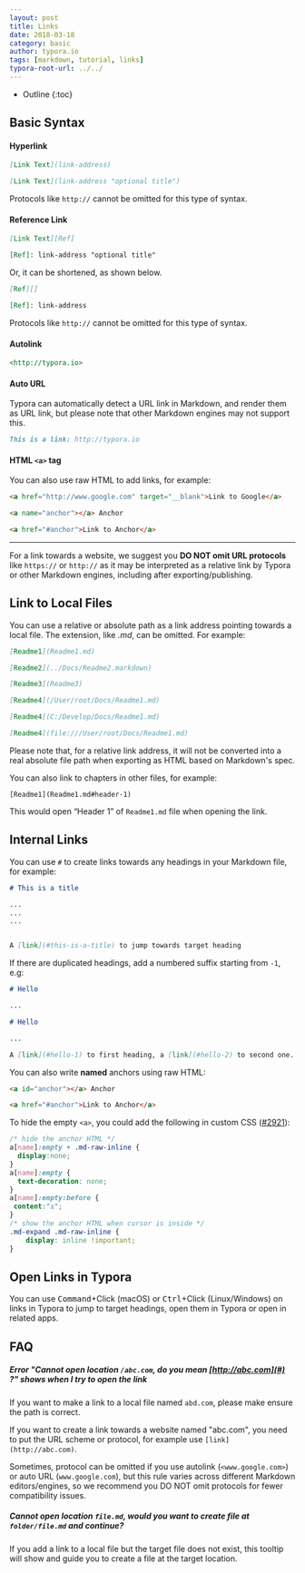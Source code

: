 ```yaml
---
layout: post
title: Links
date: 2018-03-18
category: basic
author: typora.io
tags: [markdown, tutorial, links]
typora-root-url: ../../
---
```


* Outline
{:toc}

## Basic Syntax

#### Hyperlink

```markdown
[Link Text](link-address)

[Link Text](link-address "optional title")
```

Protocols like `http://` cannot be omitted for this type of syntax.

#### Reference Link

```markdown
[Link Text][Ref]

[Ref]: link-address "optional title"
```

Or, it can be shortened, as shown below.

```markdown
[Ref][]

[Ref]: link-address
```

Protocols like `http://` cannot be omitted for this type of syntax.

#### Autolink

```markdown
<http://typora.io>
```

#### Auto URL

Typora can automatically detect a URL link in Markdown, and render them as URL link, but please note that other Markdown engines may not support this.

```markdown
This is a link: http://typora.io
```

#### HTML `<a>` tag

You can also use raw HTML to add links, for example:

```html
<a href="http://www.google.com" target="__blank">Link to Google</a>

<a name="anchor"></a> Anchor

<a href="#anchor">Link to Anchor</a>
```

---

For a link towards a website, we suggest you **DO NOT omit URL protocols** like `https://` or `http://` as it may be interpreted as a relative link by Typora or other Markdown engines, including after exporting/publishing. 

## Link to Local Files

You can use a relative or absolute path as a link address pointing towards a local file. The extension, like *.md*, can be omitted. For example:

```markdown
[Readme1](Readme1.md)

[Readme2](../Docs/Readme2.markdown)

[Readme3](Readme3)

[Readme4](/User/root/Docs/Readme1.md)

[Readme4](C:/Develop/Docs/Readme1.md)

[Readme4](file:///User/root/Docs/Readme1.md)
```

Please note that, for a relative link address, it will not be converted into a real absolute file path when exporting as HTML based on Markdown's spec. 

You can also link to chapters in other files, for example:

```gfm
[Readme1](Readme1.md#header-1)
```

This would open “Header 1” of `Readme1.md` file when opening the link.

## Internal Links

You can use `#` to create links towards any headings in your Markdown file, for example:

```markdown
# This is a title

...
...
...


A [link](#this-is-a-title) to jump towards target heading
```

If there are <span id="duplicated-headings">duplicated headings</span>, add a numbered suffix starting from `-1`, e.g:

```markdown
# Hello

...

# Hello

...

A [link](#hello-1) to first heading, a [link](#hello-2) to second one.
```



You can also write **named** anchors using raw HTML:

```html
<a id="anchor"></a> Anchor

<a href="#anchor">Link to Anchor</a>
```

To hide the empty `<a>`, you could add the following in custom CSS ([#2921](https://github.com/typora/typora-issues/issues/2921)):

```css
/* hide the anchor HTML */
a[name]:empty + .md-raw-inline {
  display:none;
}
a[name]:empty {
  text-decoration: none;
}
a[name]:empty:before {
 content:"⚓";
}
/* show the anchor HTML when cursor is inside */
.md-expand .md-raw-inline {
    display: inline !important;
}
```

## Open Links in Typora

You can use <kbd>Command</kbd>+Click (macOS) or <kbd>Ctrl</kbd>+Click (Linux/Windows) on links in Typora to jump to target headings, open them in Typora or open in related apps.

## FAQ

##### Error "Cannot open location `/abc.com`, do you mean [http://abc.com](#) ?" shows when I try to open the link

If you want to make a link to a local file named `abd.com`, please make ensure the path is correct.

If you want to create a link towards a website named "abc.com", you need to put the URL scheme or protocol, for example use `[link](http://abc.com)`. 

Sometimes, protocol can be omitted if you use autolink (`<www.google.com>`) or auto URL (`www.google.com`), but this rule varies across different Markdown editors/engines, so we recommend you DO NOT omit protocols for fewer compatibility issues.

##### Cannot open location `file.md`, would you want to create file at `folder/file.md` and continue?

If you add a link to a local file but the target file does not exist, this tooltip will show and guide you to create a file at the target location.
